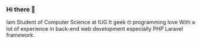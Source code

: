 ### Hi there 👋

Iam Student of Computer Science at IUG
It geek 🤓
programming love
With a lot of experience in back-end web development especially PHP Laravel framework.
